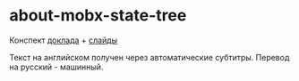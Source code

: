 # about-mobx-state-tree

Конспект [доклада](https://www.youtube.com/watch?v=ta8QKmNRXZM) + [слайды](https://immer-mutable-state.surge.sh/)

Текст на английском получен через автоматические субтитры. Перевод на русский - машинный.

